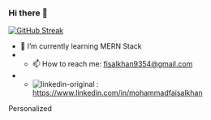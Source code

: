 ### Hi there 👋

[![GitHub Streak](https://streak-stats.demolab.com/?user=MohammadFaisal9354)](https://git.io/streak-stats)
- 🌱 I’m currently learning MERN Stack
- - 📫 How to reach me: fisalkhan9354@gmail.com
- - ![linkedin-original](https://user-images.githubusercontent.com/114982586/228408813-60200cdc-47ee-4967-af71-c55c0aab5b12.svg)  :  https://www.linkedin.com/in/mohammadfaisalkhan

<!--
**MohammadFaisal9354/MohammadFaisal9354** is a ✨ _special_ ✨ repository because its `README.md` (this file) appears on your GitHub profile.

Here are some ideas to get you started:

- 🔭 I’m currently working on ...
- 🌱 I’m currently learning ...
- 👯 I’m looking to collaborate on ...
- 🤔 I’m looking for help with ...
- 💬 Ask me about ...
- 📫 How to reach me: ...
- 😄 Pronouns: ...
- ⚡ Fun fact: ...
-->
Personalized
